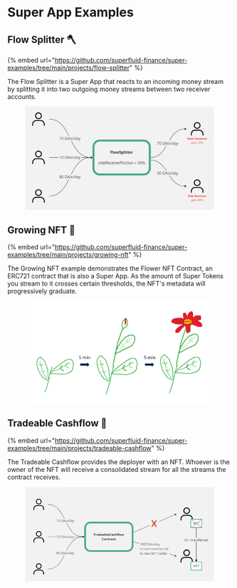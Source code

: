 # Super App Examples

## Flow Splitter 🪓

{% embed url="https://github.com/superfluid-finance/super-examples/tree/main/projects/flow-splitter" %}

The Flow Splitter is a Super App that reacts to an incoming money stream by splitting it into two outgoing money streams between two receiver accounts.

<figure><img src="../../.gitbook/assets/image (14) (2).png" alt="" width="563"><figcaption></figcaption></figure>

## Growing NFT 🌼

{% embed url="https://github.com/superfluid-finance/super-examples/tree/main/projects/growing-nft" %}

The Growing NFT example demonstrates the Flower NFT Contract, an ERC721 contract that is also a Super App. As the amount of Super Tokens you stream to it crosses certain thresholds, the NFT's metadata will progressively graduate.

<figure><img src="../../.gitbook/assets/image (14).png" alt="" width="508"><figcaption></figcaption></figure>

## Tradeable Cashflow 🚰

{% embed url="https://github.com/superfluid-finance/super-examples/tree/main/projects/tradeable-cashflow" %}

The Tradeable Cashflow provides the deployer with an NFT. Whoever is the owner of the NFT will receive a consolidated stream for all the streams the contract receives.

<figure><img src="../../.gitbook/assets/image (40).png" alt="" width="563"><figcaption></figcaption></figure>
